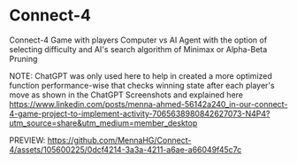 # Connect-4
Connect-4 Game with players Computer vs AI Agent with the option of selecting difficulty and AI's search algorithm of Minimax or Alpha-Beta Pruning

NOTE: ChatGPT was only used here to help in created a more optimized function performance-wise that checks winning state after each player's move as shown in the ChatGPT Screenshots and explained here https://www.linkedin.com/posts/menna-ahmed-56142a240_in-our-connect-4-game-project-to-implement-activity-7065638980842627073-N4P4?utm_source=share&utm_medium=member_desktop

PREVIEW: 
https://github.com/MennaHG/Connect-4/assets/105600225/0dcf4214-3a3a-4211-a6ae-a66049f45c7c

